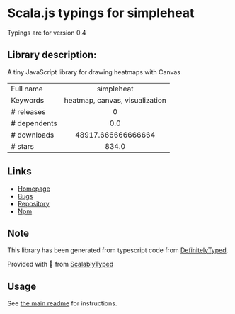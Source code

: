 
# Scala.js typings for simpleheat

Typings are for version 0.4

## Library description:
A tiny JavaScript library for drawing heatmaps with Canvas

|                    |                 |
| ------------------ | :-------------: |
| Full name          | simpleheat |
| Keywords           | heatmap, canvas, visualization |
| # releases         | 0 |
| # dependents       | 0.0 |
| # downloads        | 48917.666666666664 |
| # stars            | 834.0 |

## Links
- [Homepage](https://github.com/mourner/simpleheat)
- [Bugs](https://github.com/mourner/simpleheat/issues)
- [Repository](https://github.com/mourner/simpleheat)
- [Npm](https://www.npmjs.com/package/simpleheat)
    


## Note
This library has been generated from typescript code from [DefinitelyTyped](https://definitelytyped.org).

Provided with :purple_heart: from [ScalablyTyped](https://github.com/oyvindberg/ScalablyTyped)

## Usage
See [the main readme](../../readme.md) for instructions.


